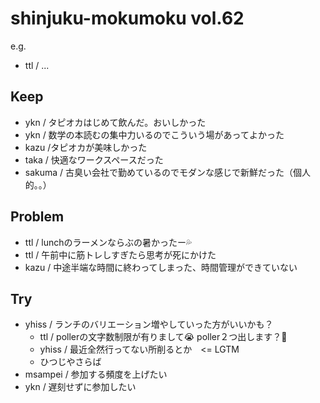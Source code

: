# shinjuku-mokumoku vol.62

e.g.

- ttl / ...

## Keep

- ykn / タピオカはじめて飲んだ。おいしかった
- ykn / 数学の本読むの集中力いるのでこういう場があってよかった
- kazu /タピオカが美味しかった
- taka / 快適なワークスペースだった
- sakuma / 古臭い会社で勤めているのでモダンな感じで新鮮だった（個人的。。）

## Problem

- ttl / lunchのラーメンならぶの暑かったー💦
- ttl / 午前中に筋トレしすぎたら思考が死にかけた
- kazu / 中途半端な時間に終わってしまった、時間管理ができていない

## Try

- yhiss / ランチのバリエーション増やしていった方がいいかも？
   - ttl / pollerの文字数制限が有りまして😭 poller２つ出します？👀
   - yhiss / 最近全然行ってない所削るとか　<= LGTM
   - ひつじやさらば
- msampei / 参加する頻度を上げたい
- ykn / 遅刻せずに参加したい
